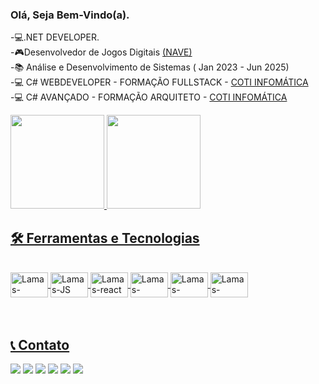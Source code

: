 ### Olá, Seja Bem-Vindo(a). 
-💻.NET DEVELOPER.<br>
-🎮Desenvolvedor de Jogos Digitais <a href="https://oifuturo.org.br/programas/nave/">(NAVE)</a><br>
-📚 Análise e Desenvolvimento de Sistemas ( Jan 2023 - Jun 2025)<br>
-💻 C# WEBDEVELOPER - FORMAÇÃO FULLSTACK - <a href="https://www.cotiinformatica.com.br/curso/web-developer-csharp-net">COTI INFOMÁTICA</a><BR>
-💻 C# AVANÇADO - FORMAÇÃO ARQUITETO - <a href="https://www.cotiinformatica.com.br/curso/csharp-net-avancado">COTI INFOMÁTICA</a>

<div>
  <a href="https://github.com/LMXSS">
  <img height="150em" src="https://github-readme-stats.vercel.app/api?username=LMXSS&show_icons=true&theme=dark"/>
  <img height="150em" src="https://github-readme-stats.vercel.app/api/top-langs/?username=LMXSS&layout=compact&langs_count=7&theme=dark"/>
</div>

## 🛠️ Ferramentas e Tecnologias

<div style="display: inline_block"><br>
<img align="center" alt="Lamas-csharp" height="40" width="60" src="https://cdn.jsdelivr.net/gh/devicons/devicon/icons/csharp/csharp-original.svg" />
<img align="center" alt="Lamas-JS" height="40" width="60" src="https://cdn.jsdelivr.net/gh/devicons/devicon/icons/javascript/javascript-original.svg" />
<img align="center" alt="Lamas-react" height="40" width="60" src ="https://cdn.jsdelivr.net/gh/devicons/devicon/icons/react/react-original.svg" />
<img align="center" alt="Lamas-angular" height="40" width="60" src="https://cdn.jsdelivr.net/gh/devicons/devicon/icons/angularjs/angularjs-original.svg" />
<img align="center" alt="Lamas-bootstrap" height="40" width="60" src= "https://cdn.jsdelivr.net/gh/devicons/devicon/icons/bootstrap/bootstrap-original.svg" />
<img align="center" alt="Lamas-Docker" height="40" width="60"  src="https://cdn.jsdelivr.net/gh/devicons/devicon/icons/docker/docker-plain.svg" />
</div>

<br>
<br>

## 📞 Contato
<div> 
    <a href="https://www.linkedin.com/in/gabriel-lamas-151943149/" target="_blank">
    <img src="https://img.shields.io/badge/-LinkedIn-%230077B5?style=for-the-badge&logo=linkedin&logoColor=white" target="_blank"></a> 
    <a href="https://t.me/LMXSS" target="_blank">
    <img src="https://img.shields.io/badge/Telegram-2CA5E0?style=for-the-badge&logo=telegram&logoColor=white" target="_blank"></a> 
     <a href="https://wa.me/5521964802568" target="_blank">
    <img src="https://img.shields.io/badge/WhatsApp-25D366?style=for-the-badge&logo=whatsapp&logoColor=white" target="_blank"></a> 
    <a href="https://www.instagram.com/lamaxss/" target="_blank">
    <img src="https://img.shields.io/badge/-Instagram-%23E4405F?style=for-the-badge&logo=instagram&logoColor=white" target="_blank"></a>
    <a href = "https://twitter.com/LMXS_">
    <img src="https://img.shields.io/badge/Twitter-1DA1F2?style=for-the-badge&logo=twitter&logoColor=white" target="_blank"></a>
     <a href = "mailto:GLamas.2003@gmail.com">
    <img src="https://img.shields.io/badge/-Gmail-%23333?style=for-the-badge&logo=gmail&logoColor=white" target="_blank"></a>
    
  </div> 
    
  <br>
